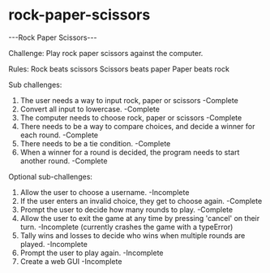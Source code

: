 # rock-paper-scissors

---Rock Paper Scissors---

Challenge: Play rock paper scissors against the computer.

Rules: 
  Rock beats scissors
  Scissors beats paper
  Paper beats rock


  Sub challenges: 
            
  1. The user needs a way to input rock, paper or scissors -Complete
  2. Convert all input to lowercase. -Complete
  3. The computer needs to choose rock, paper or scissors -Complete
  4. There needs to be a way to compare choices, and decide a winner for each round. -Complete
  5. There needs to be a tie condition. -Complete
  6. When a winner for a round is decided, the program needs to start another round. -Complete 

  Optional sub-challenges:
            
  1. Allow the user to choose a username. -Incomplete
  2. If the user enters an invalid choice, they get to choose again. -Complete
  3. Prompt the user to decide how many rounds to play. -Complete
  4. Allow the user to exit the game at any time by pressing 'cancel' on their turn. -Incomplete (currently crashes the game with a typeError)
  5. Tally wins and losses to decide who wins when multiple rounds are played. -Incomplete
  6. Prompt the user to play again. -Incomplete
  7. Create a web GUI -Incomplete
